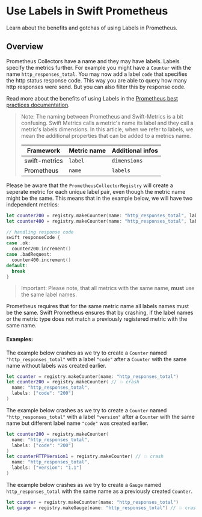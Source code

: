 # Use Labels in Swift Prometheus

Learn about the benefits and gotchas of using Labels in Prometheus.

## Overview

Prometheus Collectors have a name and they may have labels. Labels specify the metrics further. For
example you might have a ``Counter`` with the name `http_responses_total`. You may now add a label
`code` that specifies the http status response code. This way you are able to query how many http
responses were send. But you can also filter this by response code.

Read more about the benefits of using Labels in the [Prometheus best practices documentation][prometheus-use-labels].

> Note: The naming between Prometheus and Swift-Metrics is a bit confusing. Swift Metrics calls a 
> metric's name its label and they call a metric's labels dimensions. In this article, when we 
> refer to labels, we mean the additional properties that can be added to a metrics name.
>
> | Framework     | Metric name | Additional infos |
> |---------------|-------------|------------------|
> | swift-metrics | `label`     | `dimensions`     |
> | Prometheus    | `name`      | `labels`         |

Please be aware that the ``PrometheusCollectorRegistry`` will create a seperate metric for each 
unique label pair, even though the metric name might be the same. This means that in the example 
below, we will have two independent metrics: 

```swift
let counter200 = registry.makeCounter(name: "http_responses_total", labels: ["code": "200"])
let counter400 = registry.makeCounter(name: "http_responses_total", labels: ["code": "400"])

// handling response code
swift responseCode {
case .ok:
  counter200.increment()
case .badRequest:
  counter400.increment()
default:
  break
}
```

> Important: Please note, that all metrics with the same name, **must** use the same label names. 

Prometheus requires that for the same metric name all labels names must be the same. Swift 
Prometheus ensures that by crashing, if the label names or the metric type does not match a 
previously registered metric with the same name.

#### Examples:

The example below crashes as we try to create a ``Counter`` named `"http_responses_total"` with a 
label `"code"` after a ``Counter`` with the same name without labels was created earlier.

```swift
let counter = registry.makeCounter(name: "http_responses_total")
let counter200 = registry.makeCounter( // 💥 crash
  name: "http_responses_total", 
  labels: ["code": "200"]
)
```

The example below crashes as we try to create a ``Counter`` named `"http_responses_total"` with a 
label `"version"` after a ``Counter`` with the same name but different label name `"code"` was 
created earlier.

```swift
let counter200 = registry.makeCounter(
  name: "http_responses_total",
  labels: ["code": "200"]
)
let counterHTTPVersion1 = registry.makeCounter( // 💥 crash
  name: "http_responses_total", 
  labels: ["version": "1.1"]
)
```

The example below crashes as we try to create a ``Gauge`` named `http_responses_total` with the 
same name as a previously created ``Counter``.

```swift
let counter = registry.makeCounter(name: "http_responses_total")
let gauge = registry.makeGauge(name: "http_responses_total") // 💥 crash
```

[prometheus-use-labels]: https://prometheus.io/docs/practices/instrumentation/#use-labels
